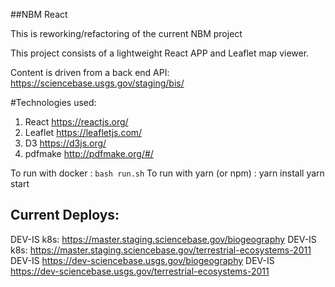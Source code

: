 ##NBM React

This is reworking/refactoring of the current NBM project

This project consists of a lightweight React APP and Leaflet map viewer.


Content is driven from a back end API:
https://sciencebase.usgs.gov/staging/bis/

#Technologies used:
1. React https://reactjs.org/
2. Leaflet https://leafletjs.com/
3. D3 https://d3js.org/
4. pdfmake http://pdfmake.org/#/

To run with docker : `bash run.sh`
To run with yarn (or npm) : yarn install yarn start

## Current Deploys:
DEV-IS k8s: https://master.staging.sciencebase.gov/biogeography
DEV-IS k8s: https://master.staging.sciencebase.gov/terrestrial-ecosystems-2011
DEV-IS https://dev-sciencebase.usgs.gov/biogeography
DEV-IS https://dev-sciencebase.usgs.gov/terrestrial-ecosystems-2011
